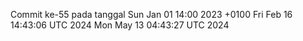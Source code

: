 Commit ke-55 pada tanggal Sun Jan 01 14:00 2023 +0100
Fri Feb 16 14:43:06 UTC 2024
Mon May 13 04:43:27 UTC 2024
